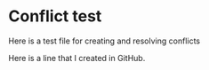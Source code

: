 # Conflict test
Here is a test file for creating and resolving conflicts

Here is a line that I created in GitHub.
